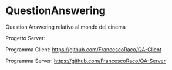# QuestionAnswering
Question Answering relativo al mondo del cinema

Progetto Server:

Programma Client: https://github.com/FrancescoRaco/QA-Client

Programma Server: https://github.com/FrancescoRaco/QA-Server

